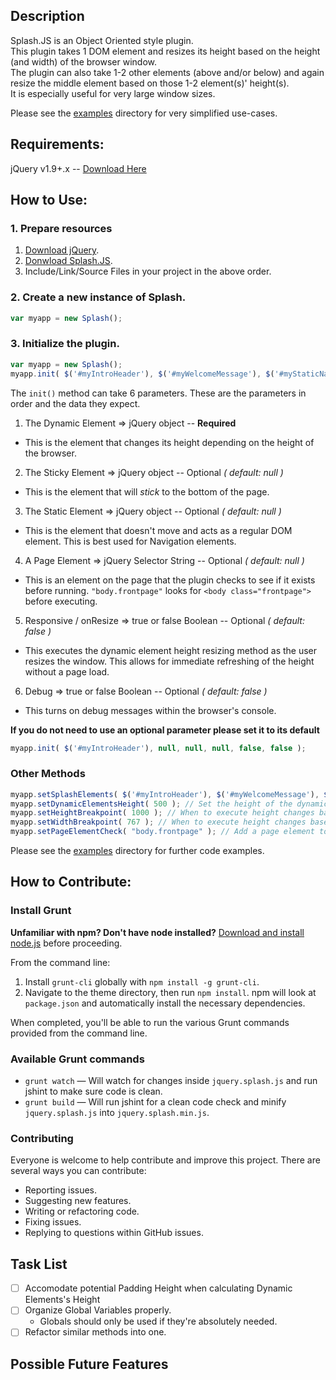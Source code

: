 ## Description
Splash.JS is an Object Oriented style plugin.  
This plugin takes 1 DOM element and resizes its height based on the height (and width) of the browser window.  
The plugin can also take 1-2 other elements (above and/or below) and again resize the middle element based on those 1-2 element(s)' height(s).  
It is especially useful for very large window sizes.

Please see the [examples](examples) directory for very simplified use-cases.

## Requirements: 
jQuery v1.9+.x -- [Download Here](http://jquery.com/download/)

## How to Use: 
### 1. Prepare resources
1. [Download jQuery](http://jquery.com/download/).
2. [Donwload Splash.JS](jquery.splash.min.js).
3. Include/Link/Source Files in your project in the above order.

### 2. Create a new instance of Splash.

```javascript
var myapp = new Splash();
```

### 3. Initialize the plugin.

```javascript
var myapp = new Splash();
myapp.init( $('#myIntroHeader'), $('#myWelcomeMessage'), $('#myStaticNavigation'), "body.frontpage", true );
```

The `init()` method can take 6 parameters.
These are the parameters in order and the data they expect.

1. The Dynamic Element => jQuery object -- **Required**
  * This is the element that changes its height depending on the height of the browser.
2. The Sticky Element => jQuery object -- Optional *( default: null )*
  * This is the element that will *stick* to the bottom of the page.
3. The Static Element => jQuery object -- Optional *( default: null )*
  * This is the element that doesn't move and acts as a regular DOM element. This is best used for Navigation elements.
4. A Page Element => jQuery Selector String -- Optional *( default: null )*
  * This is an element on the page that the plugin checks to see if it exists before running. `"body.frontpage"` looks for `<body class="frontpage">` before executing. 
5. Responsive / onResize => true or false Boolean -- Optional *( default: false )*
  * This executes the dynamic element height resizing method as the user resizes the window. This allows for immediate refreshing of the height without a page load.
6. Debug => true or false Boolean -- Optional *( default: false )*
  * This turns on debug messages within the browser's console.

**If you do not need to use an optional parameter please set it to its default**

```javascript
myapp.init( $('#myIntroHeader'), null, null, null, false, false );
```

### Other Methods

```javascript
myapp.setSplashElements( $('#myIntroHeader'), $('#myWelcomeMessage'), $('#myStaticNavigation') ); // Set Splash elements manually
myapp.setDynamicElementsHeight( 500 ); // Set the height of the dynamic element manually
myapp.setHeightBreakpoint( 1000 ); // When to execute height changes based on height
myapp.setWidthBreakpoint( 767 ); // When to execute height changes based on width
myapp.setPageElementCheck( "body.frontpage" ); // Add a page element to check for before executing
```

Please see the [examples](examples) directory for further code examples.


## How to Contribute:
### Install Grunt

**Unfamiliar with npm? Don't have node installed?** [Download and install node.js](http://nodejs.org/download/) before proceeding.

From the command line:

1. Install `grunt-cli` globally with `npm install -g grunt-cli`.
2. Navigate to the theme directory, then run `npm install`. npm will look at `package.json` and automatically install the necessary dependencies.

When completed, you'll be able to run the various Grunt commands provided from the command line.

### Available Grunt commands

* `grunt watch` — Will watch for changes inside `jquery.splash.js` and run jshint to make sure code is clean.
* `grunt build` — Will run jshint for a clean code check and minify `jquery.splash.js` into `jquery.splash.min.js`.

### Contributing

Everyone is welcome to help contribute and improve this project. There are several ways you can contribute:

* Reporting issues.
* Suggesting new features.
* Writing or refactoring code.
* Fixing issues.
* Replying to questions within GitHub issues.

Task List
----------
- [ ] Accomodate potential Padding Height when calculating Dynamic Elements's Height
- [ ] Organize Global Variables properly.
  * Globals should only be used if they're absolutely needed.
- [ ] Refactor similar methods into one.

Possible Future Features
-----------------
